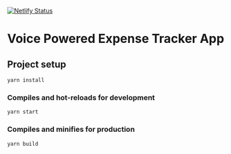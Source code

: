 [![Netlify Status](https://api.netlify.com/api/v1/badges/b230a919-40dc-4648-b802-51a7f7228dc0/deploy-status)](https://app.netlify.com/sites/flamboyant-ramanujan-f4350a/deploys)

# Voice Powered Expense Tracker App

## Project setup
```
yarn install
```

### Compiles and hot-reloads for development
```
yarn start
```

### Compiles and minifies for production
```
yarn build
```



